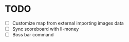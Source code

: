 # TODO

- [ ] Customize map from external importing images data
- [ ] Sync scoreboard with ll-money
- [ ] Boss bar command
